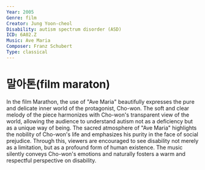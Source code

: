 ```yaml
---
Year: 2005
Genre: film
Creator: Jung Yoon-cheol
Disability: autism spectrum disorder (ASD)
ICD: 6A02.Z
Music: Ave Maria
Composer: Franz Schubert
Type: classical
---
```


# 말아톤(film maraton)

In the film Marathon, the use of "Ave Maria" beautifully expresses the pure and delicate inner world of the protagonist, Cho-won. The soft and clear melody of the piece harmonizes with Cho-won's transparent view of the world, allowing the audience to understand autism not as a deficiency but as a unique way of being. The sacred atmosphere of "Ave Maria" highlights the nobility of Cho-won's life and emphasizes his purity in the face of social prejudice. Through this, viewers are encouraged to see disability not merely as a limitation, but as a profound form of human existence. The music silently conveys Cho-won's emotions and naturally fosters a warm and respectful perspective on disability.
